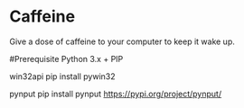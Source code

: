# Caffeine
Give a dose of caffeine to your computer to keep it wake up.

#Prerequisite
Python 3.x + PIP

win32api
pip install pywin32

pynput
pip install pynput
https://pypi.org/project/pynput/


